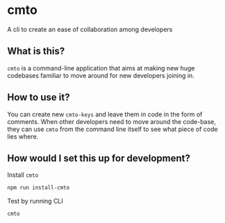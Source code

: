 # cmto

A cli to create an ease of collaboration among developers

## What is this?

`cmto` is a command-line application that aims at making new huge codebases familiar to move around for new developers joining in.

## How to use it?

You can create new `cmto-keys` and leave them in code in the form of comments. When other developers need to move around the code-base, they can use `cmto` from the command line itself to see what piece of code lies where.

## How would I set this up for development?

Install `cmto`

```sh
npm run install-cmto
```

Test by running CLI

```sh
cmto
```
